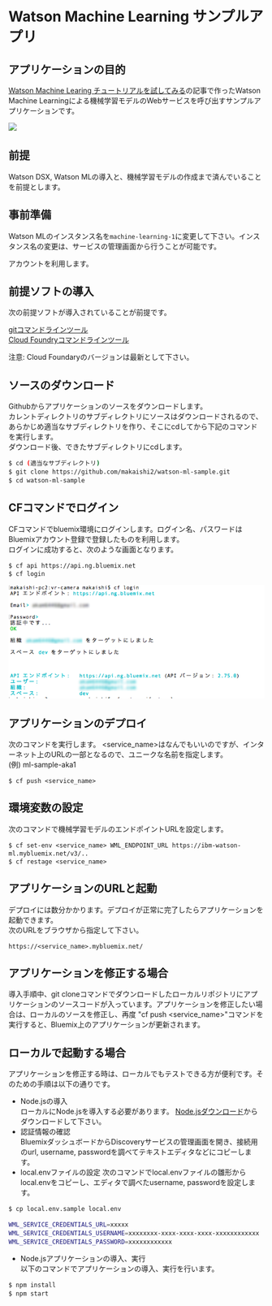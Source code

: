 # Watson Machine Learning サンプルアプリ

## アプリケーションの目的
[Watson Machine Learing チュートリアルを試してみる](https://qiita.com/makaishi2/items/dd9eafcbe824ef9482fd)の記事で作ったWatson Machine Learningによる機械学習モデルのWebサービスを呼び出すサンプルアプリケーションです。

![](readme_images/screen-image.png)  

## 前提
Watson DSX, Watson MLの導入と、機械学習モデルの作成まで済んでいることを前提とします。

## 事前準備
Watson MLのインスタンス名を``machine-learning-1``に変更して下さい。インスタンス名の変更は、サービスの管理画面から行うことが可能です。

アカウントを利用します。

## 前提ソフトの導入
次の前提ソフトが導入されていることが前提です。

[gitコマンドラインツール][git]  
[Cloud Foundryコマンドラインツール][cloud_foundry]  
  
注意: Cloud Foundaryのバージョンは最新として下さい。 

## ソースのダウンロード
Githubからアプリケーションのソースをダウンロードします。  
カレントディレクトリのサブディレクトリにソースはダウンロードされるので、あらかじめ適当なサブディレクトリを作り、そこにcdしてから下記のコマンドを実行します。  
ダウンロード後、できたサブディレクトリにcdします。
 

```sh
$ cd (適当なサブディレクトリ)
$ git clone https://github.com/makaishi2/watson-ml-sample.git
$ cd watson-ml-sample
```

## CFコマンドでログイン
CFコマンドでbluemix環境にログインします。ログイン名、パスワードはBluemixアカウント登録で登録したものを利用します。  
ログインに成功すると、次のような画面となります。  

```
$ cf api https://api.ng.bluemix.net
$ cf login
```

![](readme_images/cf-login.png)  

## アプリケーションのデプロイ

次のコマンドを実行します。
\<service_name\>はなんでもいいのですが、インターネット上のURLの一部となるので、ユニークな名前を指定します。  
(例) ml-sample-aka1

```
$ cf push <service_name>
```

## 環境変数の設定
次のコマンドで機械学習モデルのエンドポイントURLを設定します。

```
$ cf set-env <service_name> WML_ENDPOINT_URL https://ibm-watson-ml.mybluemix.net/v3/..
$ cf restage <service_name>
```

## アプリケーションのURLと起動

デプロイには数分かかります。デプロイが正常に完了したらアプリケーションを起動できます。  
次のURLをブラウザから指定して下さい。

```
https://<service_name>.mybluemix.net/
```

## アプリケーションを修正する場合

導入手順中、git cloneコマンドでダウンロードしたローカルリポジトリにアプリケーションのソースコードが入っています。アプリケーションを修正したい場合は、ローカルのソースを修正し、再度 "cf push \<service_name\>"コマンドを実行すると、Bluemix上のアプリケーションが更新されます。  

## ローカルで起動する場合

アプリケーションを修正する時は、ローカルでもテストできる方が便利です。そのための手順は以下の通りです。

* Node.jsの導入  
ローカルにNode.jsを導入する必要があります。
[Node.jsダウンロード][node_js]からダウンロードして下さい。
* 認証情報の確認  
BluemixダッシュボードからDiscoveryサービスの管理画面を開き、接続用のurl, username, passwordを調べてテキストエディタなどにコピーします。
* local.envファイルの設定
次のコマンドでlocal.envファイルの雛形からlocal.envをコピーし、エディタで調べたusername, passwordを設定します。

```sh
$ cp local.env.sample local.env
```

```sh
WML_SERVICE_CREDENTIALS_URL=xxxxx
WML_SERVICE_CREDENTIALS_USERNAME=xxxxxxxx-xxxx-xxxx-xxxx-xxxxxxxxxxxx
WML_SERVICE_CREDENTIALS_PASSWORD=xxxxxxxxxxxx
```

* Node.jsアプリケーションの導入、実行  
以下のコマンドでアプリケーションの導入、実行を行います。

```sh
$ npm install
$ npm start
```

[cloud_foundry]: https://github.com/cloudfoundry/cli#downloads
[git]: https://git-scm.com/downloads
[sign_up]: https://bluemix.net/registration
[node_js]: https://nodejs.org/ja/download/

